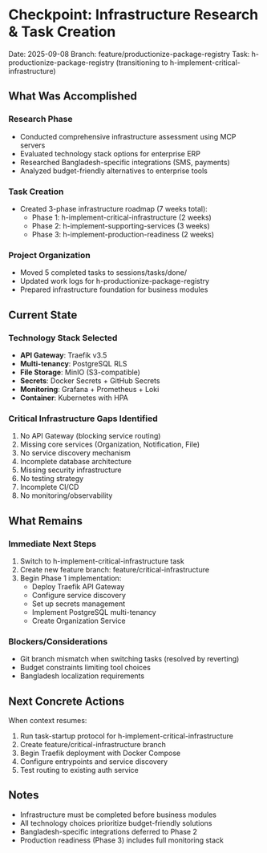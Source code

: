 # Checkpoint: Infrastructure Research & Task Creation
Date: 2025-09-08
Branch: feature/productionize-package-registry
Task: h-productionize-package-registry (transitioning to h-implement-critical-infrastructure)

## What Was Accomplished

### Research Phase
- Conducted comprehensive infrastructure assessment using MCP servers
- Evaluated technology stack options for enterprise ERP
- Researched Bangladesh-specific integrations (SMS, payments)
- Analyzed budget-friendly alternatives to enterprise tools

### Task Creation
- Created 3-phase infrastructure roadmap (7 weeks total):
  - Phase 1: h-implement-critical-infrastructure (2 weeks)
  - Phase 2: h-implement-supporting-services (3 weeks)  
  - Phase 3: h-implement-production-readiness (2 weeks)

### Project Organization
- Moved 5 completed tasks to sessions/tasks/done/
- Updated work logs for h-productionize-package-registry
- Prepared infrastructure foundation for business modules

## Current State

### Technology Stack Selected
- **API Gateway**: Traefik v3.5
- **Multi-tenancy**: PostgreSQL RLS
- **File Storage**: MinIO (S3-compatible)
- **Secrets**: Docker Secrets + GitHub Secrets
- **Monitoring**: Grafana + Prometheus + Loki
- **Container**: Kubernetes with HPA

### Critical Infrastructure Gaps Identified
1. No API Gateway (blocking service routing)
2. Missing core services (Organization, Notification, File)
3. No service discovery mechanism
4. Incomplete database architecture
5. Missing security infrastructure
6. No testing strategy
7. Incomplete CI/CD
8. No monitoring/observability

## What Remains

### Immediate Next Steps
1. Switch to h-implement-critical-infrastructure task
2. Create new feature branch: feature/critical-infrastructure
3. Begin Phase 1 implementation:
   - Deploy Traefik API Gateway
   - Configure service discovery
   - Set up secrets management
   - Implement PostgreSQL multi-tenancy
   - Create Organization Service

### Blockers/Considerations
- Git branch mismatch when switching tasks (resolved by reverting)
- Budget constraints limiting tool choices
- Bangladesh localization requirements

## Next Concrete Actions

When context resumes:
1. Run task-startup protocol for h-implement-critical-infrastructure
2. Create feature/critical-infrastructure branch
3. Begin Traefik deployment with Docker Compose
4. Configure entrypoints and service discovery
5. Test routing to existing auth service

## Notes
- Infrastructure must be completed before business modules
- All technology choices prioritize budget-friendly solutions
- Bangladesh-specific integrations deferred to Phase 2
- Production readiness (Phase 3) includes full monitoring stack